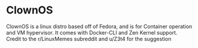 # ClownOS
ClownOS is a linux distro based off of Fedora, and is for Container operation and VM hypervisor. It comes with Docker-CLI and Zen Kernel support. Credit to the r/LinuxMemes subreddit and u/Z3t4 for the suggestion
